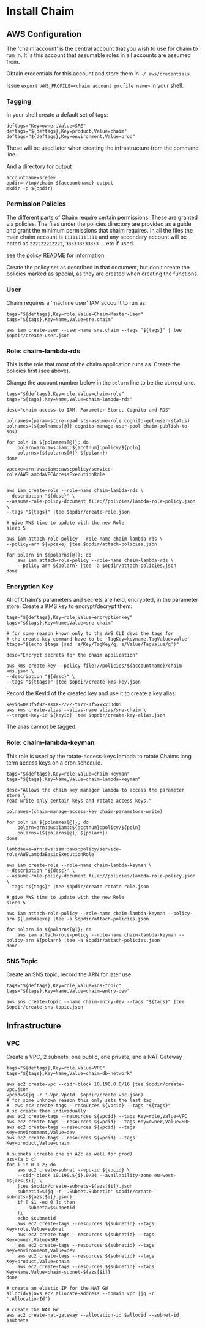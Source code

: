 # Install Chaim

## AWS Configuration

The 'chaim account' is the central account that you wish to use for chaim to
run in.  It is this account that assumable roles in all accounts are assumed
from.

Obtain credentials for this account and store them in `~/.aws/credentials`.

Issue `export AWS_PROFILE=<chaim account profile name>` in your shell.

### Tagging

In your shell create a default set of tags:

```
deftags="Key=owner,Value=SRE"
deftags="${deftags},Key=product,Value=chaim"
deftags="${deftags},Key=environment,Value=prod"
```

These will be used later when creating the infrastructure from the command line.

And a directory for output

```
accountname=sredev
opdir=~/tmp/chaim-${accountname}-output
mkdir -p ${opdir}
```


### Permission Policies

The different parts of Chaim require certain permissions.  These are granted
via policies.  The files under the policies directory are provided as a guide
and grant the minimum permissions that chaim requires.  In all the files the
main chaim account is `111111111111` and any secondary account will be noted as
`222222222222`, `333333333333` ... etc if used.

see the [policy README](policies/README.md) for information.

Create the policy set as described in that document, but don't create the
policies marked as special, as they are created when creating the
functions.


### User

Chaim requires a 'machine user' IAM account to run as:

```
tags="${deftags},Key=role,Value=Chaim-Master-User"
tags="${tags},Key=Name,Value=sre.chaim"

aws iam create-user --user-name sre.chaim --tags "${tags}" | tee $opdir/create-user.json
```

### Role: chaim-lambda-rds

This is the role that most of the chaim application runs as.  Create the
policies first (see above).

Change the account number below in the `polarn` line to be the correct one.

```
tags="${deftags},Key=role,Value=chaim-role"
tags="${tags},Key=Name,Value=chaim-lambda-rds"

desc="chaim access to IAM, Parameter Store, Cognito and RDS"

polnames=(param-store-read sts-assume-role cognito-get-user-status)
polnames=(${polnames[@]} cognito-manage-user-pool chaim-publish-to-sns)

for poln in ${polnames[@]}; do
    polarn=arn:aws:iam::${acctnum}:policy/${poln}
    polarns=(${polarns[@]} ${polarn})
done

vpcexe=arn:aws:iam::aws:policy/service-role/AWSLambdaVPCAccessExecutionRole


aws iam create-role --role-name chaim-lambda-rds \
--description "${desc}" \
--assume-role-policy-document file://policies/lambda-role-policy.json \
--tags "${tags}" |tee $opdir/create-role.json

# give AWS time to update with the new Role
sleep 5

aws iam attach-role-policy --role-name chaim-lambda-rds \
--policy-arn ${vpcexe} |tee $opdir/attach-policies.json

for polarn in ${polarns[@]}; do
    aws iam attach-role-policy --role-name chaim-lambda-rds \
    --policy-arn ${polarn} |tee -a $opdir/attach-policies.json
done
```

### Encryption Key

All of Chaim's parameters and secrets are held, encrypted, in the parameter
store. Create a KMS key to encrypt/decrypt them:

```
tags="${deftags},Key=role,Value=encryptionkey"
tags="${tags},Key=Name,Value=sre-chaim"

# for some reason known only to the AWS CLI devs the tags for
# the create-key command have to be 'TagKey=keyname,TagValue=value'
ttags="$(echo $tags |sed 's/Key/TagKey/g; s/Value/TagValue/g')"

desc="Encrypt secrets for the chaim application"

aws kms create-key --policy file://policies/${accountname}/chaim-kms.json \
--description "${desc}" \
--tags "${ttags}" |tee $opdir/create-kms-key.json
```

Record the KeyId of the created key and use it to create a key alias:

```
keyid=0e3f5f92-XXXX-ZZZZ-YYYY-1f5xxxx33d05
aws kms create-alias --alias-name alias/sre-chaim \
--target-key-id ${keyid} |tee $opdir/create-key-alias.json
```

The alias cannot be tagged.

### Role: chaim-lambda-keyman

This role is used by the rotate-access-keys lambda to rotate Chaims long term
access keys on a cron schedule.

```
tags="${deftags},Key=role,Value=chaim-keyman"
tags="${tags},Key=Name,Value=chaim-lambda-keyman"

desc="Allows the chaim key manager lambda to access the parameter store \
read-write only certain keys and rotate access keys."

polnames=(chaim-manage-access-key chaim-paramstore-write)

for poln in ${polnames[@]}; do
    polarn=arn:aws:iam::${acctnum}:policy/${poln}
    polarns=(${polarns[@]} ${polarn})
done

lambdaexe=arn:aws:iam::aws:policy/service-role/AWSLambdaBasicExecutionRole

aws iam create-role --role-name chaim-lambda-keyman \
--description "${desc}" \
--assume-role-policy-document file://policies/lambda-role-policy.json \
--tags "${tags}" |tee $opdir/create-rotate-role.json

# give AWS time to update with the new Role
sleep 5

aws iam attach-role-policy --role-name chaim-lambda-keyman --policy-arn ${lambdaexe} |tee -a $opdir/attach-policies.json

for polarn in ${polarns[@]}; do
    aws iam attach-role-policy --role-name chaim-lambda-keyman --policy-arn ${polarn} |tee -a $opdir/attach-policies.json
done
```

### SNS Topic

Create an SNS topic, record the ARN for later use.

```
tags="${deftags},Key=role,Value=sns-topic"
tags="${tags},Key=Name,Value=chaim-entry-dev"

aws sns create-topic --name chaim-entry-dev --tags "${tags}" |tee $opdir/create-sns-topic.json
```

## Infrastructure

### VPC

Create a VPC, 2 subnets, one public, one private, and a NAT Gateway

```
tags="${deftags},Key=role,Value=VPC"
tags="${tags},Key=Name,Value=chaim-db-network"

aws ec2 create-vpc --cidr-block 10.190.0.0/16 |tee $opdir/create-vpc.json
vpcid=$(jq -r '.Vpc.VpcId' $opdir/create-vpc.json)
# for some unknown reason this only sets the last tag
#  aws ec2 create-tags --resources ${vpcid} --tags "${tags}"
# so create them individually
aws ec2 create-tags --resources ${vpcid} --tags Key=role,Value=VPC
aws ec2 create-tags --resources ${vpcid} --tags Key=owner,Value=SRE
aws ec2 create-tags --resources ${vpcid} --tags Key=environment,Value=dev
aws ec2 create-tags --resources ${vpcid} --tags Key=product,Value=chaim

# subnets (create one in AZc as well for prod)
azs=(a b c)
for i in 0 1 2; do
    aws ec2 create-subnet --vpc-id ${vpcid} \
    --cidr-block 10.190.${i}.0/24 --availability-zone eu-west-1${azs[$i]} \
    |tee $opdir/create-subnets-${azs[$i]}.json
    subnetid=$(jq -r '.Subnet.SubnetId' $opdir/create-subnets-${azs[$i]}.json)
    if [ $1 -eq 0 ]; then
        subneta=$subnetid
    fi
    echo $subnetid
    aws ec2 create-tags --resources ${subnetid} --tags Key=role,Value=subnet
    aws ec2 create-tags --resources ${subnetid} --tags Key=owner,Value=SRE
    aws ec2 create-tags --resources ${subnetid} --tags Key=environment,Value=dev
    aws ec2 create-tags --resources ${subnetid} --tags Key=product,Value=chaim
    aws ec2 create-tags --resources ${subnetid} --tags Key=Name,Value=chaim-subnet-${azs[$i]}
done

# create an elastic IP for the NAT GW
allocid=$(aws ec2 allocate-address --domain vpc |jq -r '.AllocationId')

# create the NAT GW
aws ec2 create-nat-gateway --allocation-id $allocid --subnet-id $subneta

```


[modeline]: # ( vim: set ft=markdown tw=74 fenc=utf-8 spell spl=en_gb mousemodel=popup: )
